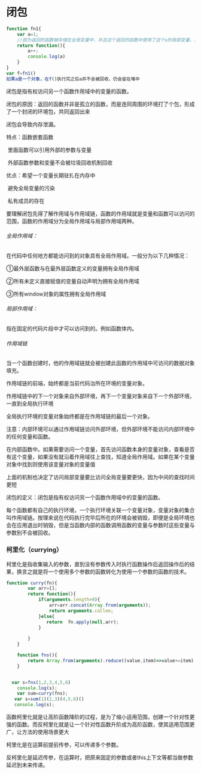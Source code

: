 # 闭包

```js
function fn1{
    var a=1;
    //因为返回的函数被存储在全局变量中，并且这个返回的函数中使用了这个a的局部变量，因此a被保存在堆中
    return function(){
        a++;
        console.log(a)
    }
}
var f=fn1()
如果a是一个对象，在f()执行完之后a并不会被回收，仍会留在堆中

```

闭包是指有权访问另一个函数作用域中的变量的函数。

闭包的原因：返回的函数并非是孤立的函数，而是连同周围的环境打了个包，形成了一个封闭的环境包，共同返回出来

闭包会导致内存泄漏。

特点：函数嵌套函数

​			里面函数可以引用外部的参数与变量

​			外部函数参数和变量不会被垃圾回收机制回收

优点：希望一个变量长期驻扎在内存中

​			避免全局变量的污染

​			私有成员的存在







要理解闭包先得了解作用域与作用域链，函数的作用域就是变量和函数可以访问的范围，函数的作用域分为全局作用域与局部作用域两种。

###### 全局作用域：

在代码中任何地方都能访问到的对象具有全局作用域。一般分为以下几种情况：

①最外层函数与在最外层函数定义的变量拥有全局作用域

②所有未定义直接赋值的变量自动声明为拥有全局作用域

③所有window对象的属性拥有全局作用域

###### 局部作用域：

指在固定的代码片段中才可以访问到的。例如函数体内。

###### 作用域链

当一个函数创建时，他的作用域链就会被创建此函数的作用域中可访问的数据对象填充。

作用域链的前端，始终都是当前代码治所在环境的变量对象。

作用域链中的下一个对象来自外部环境，再下一个变量对象来自下一个外部环境，一直到全局执行环境

全局执行环境的变量对象始终都是在作用域链的最后一个对象。

注意：内部环境可以通过作用域链访问外部环境，但外部环境不能访问内部环境中的任何变量和函数。

在内部函数中。如果需要访问一个变量，首先访问函数本身的变量对象，查看是否有这个变量，如果没有就沿着作用域往上查找，知道全局作用域。如果在某个变量对象中找到则使用该变量对象的变量值

上面的机制也决定了访问局部变量要比访问全局变量要更快，因为中间的查找时间更短

闭包的定义：闭包是指有权访问另一个函数作用域中的变量的函数。

每个函数都有自己的执行环境，一个执行环境关联一个变量对象，变量对象的集合叫作用域链。按理来说在代码执行完毕后所在的环境会被销毁，即便是全局环境也会在应用退出时销毁，但是当函数内部的函数调用函数的变量与参数时这些变量与参数别不会被回收。

### 柯里化（currying）

柯里化是指收集输入的参数，直到没有参数传入时执行函数操作后返回操作后的结果，换言之就是将一个使用多个参数的函数转化为使用一个参数的函数的技术。

```js
function curry(fn){
        var arr=[];
        return function(){
            if(arguments.length>0){
                arr=arr.concat(Array.from(arguments));
                return arguments.callee;
            }else{
               return  fn.apply(null,arr);
            }
           
        }
    }

    function fns(){
        return Array.from(arguments).reduce((value,item)=>value+=item);
    }


  var s=fns(1,2,3,4,5,6)
    console.log(s);
    var sum=curry(fns);
   var s=sum(1)(2,3)(4,5,6)()
   console.log(s);
```

函数柯里化就是让高阶函数降阶的过程，是为了缩小适用范围，创建一个针对性更强的函数。而反柯里化就是让一个针对性函数升阶成为高阶函数，使其适用范围更广，让方法的使用场景更大

柯里化是在运算前提前传参，可以传递多个参数。

反柯里化是延迟传参，在运算时，把原来固定的参数或者this上下文等都当做参数延迟到未来传递。



